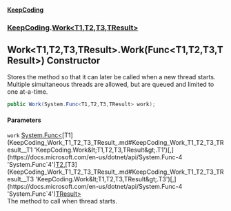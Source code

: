 #### [KeepCoding](index.md 'index')
### [KeepCoding](KeepCoding.md 'KeepCoding').[Work&lt;T1,T2,T3,TResult&gt;](KeepCoding_Work_T1_T2_T3_TResult_.md 'KeepCoding.Work&lt;T1,T2,T3,TResult&gt;')
## Work&lt;T1,T2,T3,TResult&gt;.Work(Func&lt;T1,T2,T3,TResult&gt;) Constructor
Stores the method so that it can later be called when a new thread starts. Multiple simultaneous threads are allowed, but are queued and limited to one at-a-time.  
```csharp
public Work(System.Func<T1,T2,T3,TResult> work);
```
#### Parameters
<a name='KeepCoding_Work_T1_T2_T3_TResult__Work(System_Func_T1_T2_T3_TResult_)_work'></a>
`work` [System.Func&lt;](https://docs.microsoft.com/en-us/dotnet/api/System.Func-4 'System.Func`4')[T1](KeepCoding_Work_T1_T2_T3_TResult_.md#KeepCoding_Work_T1_T2_T3_TResult__T1 'KeepCoding.Work&lt;T1,T2,T3,TResult&gt;.T1')[,](https://docs.microsoft.com/en-us/dotnet/api/System.Func-4 'System.Func`4')[T2](KeepCoding_Work_T1_T2_T3_TResult_.md#KeepCoding_Work_T1_T2_T3_TResult__T2 'KeepCoding.Work&lt;T1,T2,T3,TResult&gt;.T2')[,](https://docs.microsoft.com/en-us/dotnet/api/System.Func-4 'System.Func`4')[T3](KeepCoding_Work_T1_T2_T3_TResult_.md#KeepCoding_Work_T1_T2_T3_TResult__T3 'KeepCoding.Work&lt;T1,T2,T3,TResult&gt;.T3')[,](https://docs.microsoft.com/en-us/dotnet/api/System.Func-4 'System.Func`4')[TResult](KeepCoding_Work_T1_T2_T3_TResult_.md#KeepCoding_Work_T1_T2_T3_TResult__TResult 'KeepCoding.Work&lt;T1,T2,T3,TResult&gt;.TResult')[&gt;](https://docs.microsoft.com/en-us/dotnet/api/System.Func-4 'System.Func`4')  
The method to call when thread starts.
  
